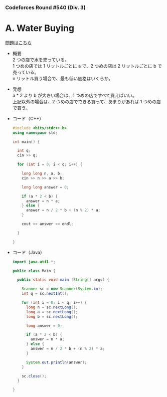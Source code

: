 ### Codeforces Round #540 (Div. 3)

# A. Water Buying

  [問題はこちら](https://codeforces.com/problemset/problem/1118/A)
  
- 概要<br>
  2 つの店で水を売っている。<br>
  1 つめの店では 1 リットルごとに a で、2 つめの店は 2 リットルごとに b で売っている。<br>
  n リットル買う場合で、最も低い価格はいくらか。

  
- 発想<br>
  a * 2 より b が大きい場合は、1 つめの店ですべて買えばいい。<br>
  上記以外の場合は、2 つめの店でできる買って、あまりがあれば 1 つめの店で買う。
  
  
- コード（C++）

  ```cpp
  #include <bits/stdc++.h>
  using namespace std;

  int main() {

    int q;
    cin >> q;

    for (int i = 0; i < q; i++) {

      long long n, a, b;
      cin >> n >> a >> b;

      long long answer = 0;

      if (a * 2 < b) {
        answer = n * a;
      } else {
        answer = n / 2 * b + (n % 2) * a;
      }

      cout << answer << endl;

    }

  }
  ```
  
- コード（Java）

  ```java
  import java.util.*;

  public class Main {

    public static void main (String[] args) {

      Scanner sc = new Scanner(System.in);
      int q = sc.nextInt();

      for (int i = 0; i < q; i++) {
        long n = sc.nextLong();
        long a = sc.nextLong();
        long b = sc.nextLong();

        long answer = 0;

        if (a * 2 < b) {
          answer = n * a;
        } else {
          answer = n / 2 * b + (n % 2) * a;
        }

        System.out.println(answer);
      }

      sc.close();
    }

  }
  ```
    